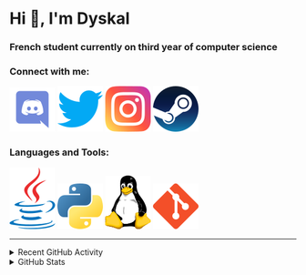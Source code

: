 # Hi 👋, I'm Dyskal

### French student currently on third year of computer science

### Connect with me:

![Discord](./images/discord.svg "Dyskal#9636")
[![Twitter](./images/twitter.svg "@dyskal")](https://twitter.com/dyskal)
[![Instagram](./images/insta.svg "@dyskal")](https://instagram.com/dyskal)
[![Steam](./images/steam.svg "dyskal")](https://steamcommunity.com/id/dyskal/)

### Languages and Tools:

[![Java](./images/java.svg)](https://www.oracle.com/java/)
[![Python](./images/python.svg)](https://www.python.org/)
![Linux](./images/linux.svg)
[![Git](./images/git.svg)](https://git-scm.com/)

---

<details>
<summary>Recent GitHub Activity</summary>

<!--START_SECTION:activity-->


1. 🎉 Merged PR [#76](https://github.com/Dyskal/TwitchPlayerOpener/pull/76) in [Dyskal/TwitchPlayerOpener](https://github.com/Dyskal/TwitchPlayerOpener)
2. 🎉 Merged PR [#75](https://github.com/Dyskal/TwitchPlayerOpener/pull/75) in [Dyskal/TwitchPlayerOpener](https://github.com/Dyskal/TwitchPlayerOpener)
3. 🎉 Merged PR [#73](https://github.com/Dyskal/TwitchPlayerOpener/pull/73) in [Dyskal/TwitchPlayerOpener](https://github.com/Dyskal/TwitchPlayerOpener)
4. 🎉 Merged PR [#52](https://github.com/Dyskal/DiscordRP/pull/52) in [Dyskal/DiscordRP](https://github.com/Dyskal/DiscordRP)
5. 🗣 Commented on [#83](https://github.com/kernoeb/PlanningSup/issues/83) in [kernoeb/PlanningSup](https://github.com/kernoeb/PlanningSup)
5. 🎉 Merged PR [#16](https://github.com/Dyskal/DiscordRP/pull/16) in [Dyskal/DiscordRP](https://github.com/Dyskal/DiscordRP)
6. 🎉 Merged PR [#17](https://github.com/Dyskal/TwitchPlayerOpener/pull/17) in [Dyskal/TwitchPlayerOpener](https://github.com/Dyskal/TwitchPlayerOpener)

<!--END_SECTION:activity-->

</details>

<details>
<summary>GitHub Stats</summary>

![GitHub Stats](https://github-readme-stats.vercel.app/api/top-langs?username=dyskal&show_icons=true&locale=en&layout=compact&card_width=445&langs_count=10&hide_borders=true)
![GitHub Stats](https://github-readme-stats.vercel.app/api?username=dyskal&show_icons=true&locale=en&include_all_commits=true&hide_borders=true)
</details>

